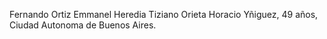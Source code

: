 Fernando Ortiz
Emmanel Heredia
Tiziano Orieta
Horacio Yñiguez, 49 años, Ciudad Autonoma de Buenos Aires.
